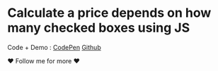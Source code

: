 # Calculate a price depends on how many checked boxes using JS
Code + Demo :
[CodePen](https://codepen.io/medredakamal/pen/abqYNdo)
[Github](https://github.com/medredakamal/kam-calculate-on-checkboxes-js)

❤️ Follow me for more ❤️

